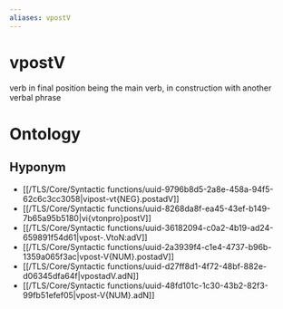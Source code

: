 ```yaml
---
aliases: vpostV
---
```

# vpostV

verb in final position being the main verb, in construction with another verbal phrase
# Ontology

## Hyponym
- [[/TLS/Core/Syntactic functions/uuid-9796b8d5-2a8e-458a-94f5-62c6c3cc3058|vipost-vt{NEG}.postadV]]
- [[/TLS/Core/Syntactic functions/uuid-8268da8f-ea45-43ef-b149-7b65a95b5180|vi{vtonpro}postV]]
- [[/TLS/Core/Syntactic functions/uuid-36182094-c0a2-4b19-ad24-659891f54d61|vpost-.VtoN:adV]]
- [[/TLS/Core/Syntactic functions/uuid-2a3939f4-c1e4-4737-b96b-1359a065f3ac|vpost-V{NUM}.postadV]]
- [[/TLS/Core/Syntactic functions/uuid-d27ff8d1-4f72-48bf-882e-d06345dfa64f|vpostadV.adN]]
- [[/TLS/Core/Syntactic functions/uuid-48fd101c-1c30-43b2-82f3-99fb51efef05|vpost-V{NUM}.adN]]